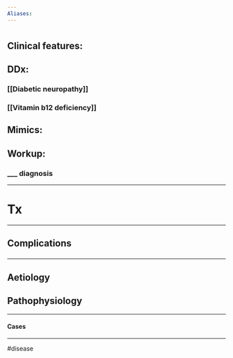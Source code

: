 ```yaml
---
Aliases:
---
```

# 
## Clinical features:
###
## DDx:
### [[Diabetic neuropathy]]
### [[Vitamin b12 deficiency]]
## Mimics:
###
## Workup:
### ___ diagnosis
---
# Tx

---
## Complications
###

---
## Aetiology
## Pathophysiology

---
#### Cases


---
#disease 